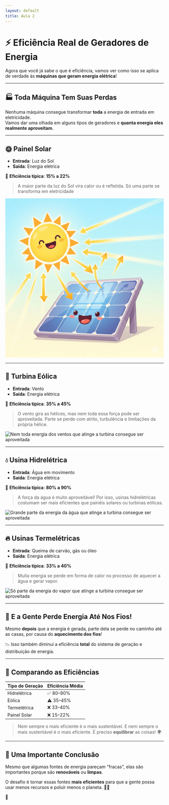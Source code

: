 ```yaml
---
layout: default
title: Aula 2
---
```


# ⚡ Eficiência Real de Geradores de Energia

Agora que você já sabe o que é eficiência, vamos ver como isso se aplica de verdade às **máquinas que geram energia elétrica**!

---

## 🏭 Toda Máquina Tem Suas Perdas

Nenhuma máquina consegue transformar **toda** a energia de entrada em eletricidade.  
Vamos dar uma olhada em alguns tipos de geradores e **quanta energia eles realmente aproveitam**.

---

## 🌞 Painel Solar

- **Entrada**: Luz do Sol
- **Saída**: Energia elétrica

🔋 **Eficiência típica**: **15% a 22%**

> A maior parte da luz do Sol vira calor ou é refletida. Só uma parte se transforma em eletricidade

![Nem toda energia do sol que atinge o painel consegue ser aproveitada](./IMAGES/painel_eficiencia.png)

---

## 💨 Turbina Eólica

- **Entrada**: Vento
- **Saída**: Energia elétrica

🔋 **Eficiência típica**: **35% a 45%**

> O vento gira as hélices, mas nem toda essa força pode ser aproveitada. Parte se perde com atrito, turbulência e limitações da própria hélice.

![Nem toda energia dos ventos que atinge a turbina consegue ser aproveitada](./IMAGES/turbina_eficiencia.png)

---

## 💧 Usina Hidrelétrica

- **Entrada**: Água em movimento
- **Saída**: Energia elétrica

🔋 **Eficiência típica**: **80% a 90%**

> A força da água é muito aproveitável! Por isso, usinas hidrelétricas costumam ser mais eficientes que painéis solares ou turbinas eólicas.

![Grande parte da energia da água que atinge a turbina consegue ser aproveitada](./IMAGES/hidreletrica_eficiencia.png)

---

## 🔥 Usinas Termelétricas

- **Entrada**: Queima de carvão, gás ou óleo
- **Saída**: Energia elétrica

🔋 **Eficiência típica**: **33% a 40%**

> Muita energia se perde em forma de calor no processo de aquecer a água e gerar vapor.

![Só parte da energia do vapor que atinge a turbina consegue ser aproveitada](./IMAGES/termoeletrica_eficiencia.png)

---

## 🧊 E a Gente Perde Energia Até Nos Fios!

Mesmo **depois** que a energia é gerada, parte dela se perde no caminho até as casas, por causa do **aquecimento dos fios**!

📉 Isso também diminui a eficiência **total** do sistema de geração e distribuição de energia.

---

## 🧠 Comparando as Eficiências

| Tipo de Geração     | Eficiência Média |
|---------------------|------------------|
| Hidrelétrica         | ✅ 80–90%        |
| Eólica               | ⚠️ 35–45%        |
| Termelétrica         | ❌ 33–40%        |
| Painel Solar         | ❌ 15–22%        |

> Nem sempre o mais eficiente é o mais sustentável. E nem sempre o mais sustentável é o mais eficiente. É preciso **equilibrar** as coisas! 🌍

---

## 🌟 Uma Importante Conclusão

Mesmo que algumas fontes de energia pareçam "fracas", elas são importantes porque são **renováveis** ou **limpas**.

O desafio é tornar essas fontes **mais eficientes** para que a gente possa usar menos recursos e poluir menos o planeta. 🌱✨

🚀
